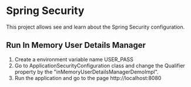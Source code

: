 # Spring Security

This project allows see and learn about the Spring Security configuration.

## Run In Memory User Details Manager 
1. Create a environment variable name USER_PASS
1. Go to ApplicationSecurityConfiguration class and change the Qualifier property by the "inMemoryUserDetailsManagerDemoImpl".
1. Run the application and go to the page http://localhost:8080